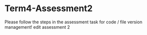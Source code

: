 # Term4-Assessment2
Please follow the steps in the assessment task for code / file version management!
edit assessment 2
